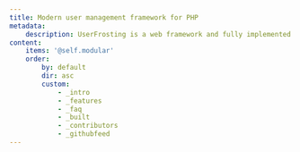 ```yaml
---
title: Modern user management framework for PHP
metadata:
    description: UserFrosting is a web framework and fully implemented PHP user management application.  Using our fully extendable Sprinkle system, you'll be able to rapidly implement the custom features that your application requires.
content:
    items: '@self.modular'
    order:
        by: default
        dir: asc
        custom:
            - _intro
            - _features
            - _faq
            - _built
            - _contributors
            - _githubfeed
---
```

